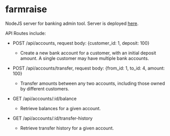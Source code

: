 # farmraise

NodeJS server for banking admin tool. Server is deployed [here](https://fr-be.herokuapp.com/).

API Routes include:

- POST /api/accounts, request body: {customer_id: 1, deposit: 100}

  - Create a new bank account for a customer, with an initial deposit amount. A single customer may have multiple bank accounts.

- POST /api/accounts/transfer, request body: {from_id: 1, to_id: 4, amount: 100}

  - Transfer amounts between any two accounts, including those owned by different customers.

- GET /api/accounts/:id/balance

  - Retrieve balances for a given account.

- GET /api/accounts/:id/transfer-history
  - Retrieve transfer history for a given account.
